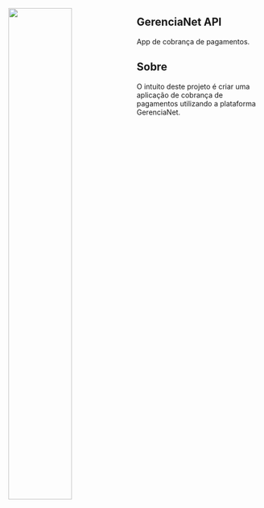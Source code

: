 <a href="url"><img src="https://gerencianet.com.br/wp-content/themes/Gerencianet/assets/images/portal-da-marca/versoes-da-marca/horizontal/h-p-positivo.png" align="left" height="50%" width="50%" ></a>

## GerenciaNet API
App de cobrança de pagamentos.

## Sobre
O intuito deste projeto é criar uma aplicação de cobrança de pagamentos utilizando a plataforma GerenciaNet.
